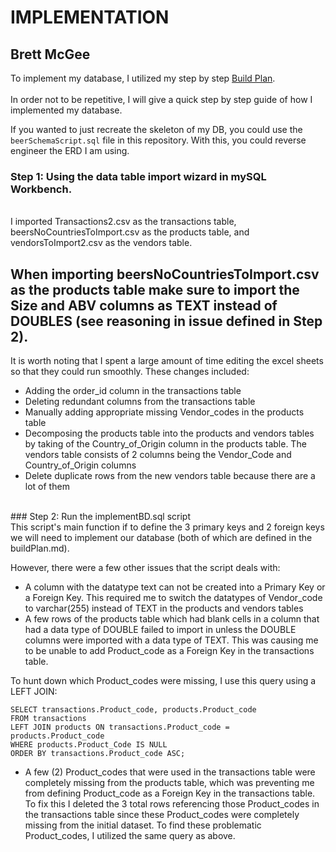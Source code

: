 # IMPLEMENTATION
## Brett McGee

To implement my database, I utilized my step by step 
[Build Plan](https://github.com/bmcgee9/craftBeerSalesDB/blob/main/buildPlan.md). </br>
</br>
In order not to be repetitive, I will give a quick step by step guide of how I implemented my database.

If you wanted to just recreate the skeleton of my DB, you could use the `beerSchemaScript.sql` file in this repository. With this, you could reverse engineer the ERD I am using.

### Step 1: Using the data table import wizard in mySQL Workbench. 
</br>
I imported Transactions2.csv as the transactions table, beersNoCountriesToImport.csv as the products table, and vendorsToImport2.csv as the vendors table.

## When importing beersNoCountriesToImport.csv as the products table make sure to import the Size and ABV columns as TEXT instead of DOUBLES (see reasoning in issue defined in Step 2).

It is worth noting that I spent a large amount of time editing the excel sheets so that they could run smoothly. These changes included: 
- Adding the order_id column in the transactions table
- Deleting redundant columns from the transactions table
- Manually adding appropriate missing Vendor_codes in the products table
- Decomposing the products table into the products and vendors tables by taking of the Country_of_Origin column in the products table. The vendors table consists of 2 columns being the Vendor_Code and Country_of_Origin columns
- Delete duplicate rows from the new vendors table because there are a lot of them
</br>
### Step 2: Run the implementBD.sql script
</br>
This script's main function if to define the 3 primary keys and 2 foreign keys we will need to implement our database (both of which are defined in the buildPlan.md).

However, there were a few other issues that the script deals with:
- A column with the datatype text can not be created into a Primary Key or a Foreign Key. This required me to switch the datatypes of Vendor_code to varchar(255) instead of TEXT in the products and vendors tables
- A few rows of the products table which had blank cells in a column that had a data type of DOUBLE failed to import in unless the DOUBLE columns were imported with a data type of TEXT. This was causing me to be unable to add Product_code as a Foreign Key in the transactions table.

To hunt down which Product_codes were missing, I use this query using a LEFT JOIN: 
```
SELECT transactions.Product_code, products.Product_code
FROM transactions
LEFT JOIN products ON transactions.Product_code = products.Product_code
WHERE products.Product_Code IS NULL
ORDER BY transactions.Product_code ASC;
```
  
- A few (2) Product_codes that were used in the transactions table were completely missing from the products table, which was preventing me from defining Product_code as a Foreign Key in the transactions table. To fix this I deleted the 3 total rows referencing those Product_codes in the transactions table since these Product_codes were completely missing from the initial dataset. To find these problematic Product_codes, I utilized the same query as above.

